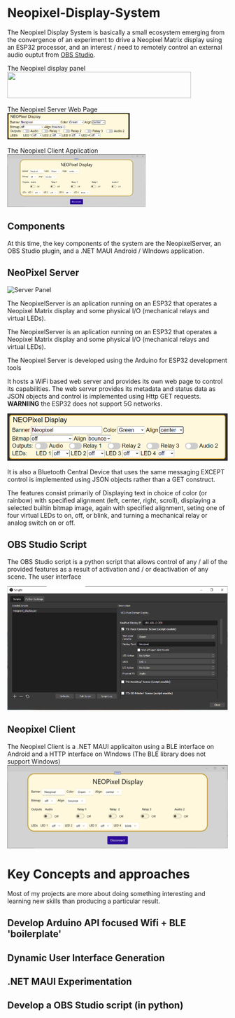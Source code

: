 # Neopixel-Display-System

The Neopixel Display System is basically a small ecosystem emerging from the convergence of an experiment to drive a Neopixel Matrix display using an ESP32 processor, and an interest / need to remotely control an external audio ouptut from [OBS Studio](https://obsproject.com/).

The Neopixel display panel<br><img src="/assets/NeopixelPanel.png" width="420" height="60">

The Neopixel Server Web Page<br><img src="/assets/webpage.png" width="280" height="60">

The Neopixel Client Application<br><img src="/assets/NET-MAUI.png" width="316" height="120">

## Components
At this time, the key components of the system are the NeopixelServer, an OBS Studio plugin, and a .NET MAUI Android / WIndows application.

## NeoPixel Server

![Server Panel](/assets/NeopixelPanel.png)

The NeopixelServer is an aplication running on an ESP32 that operates a Neopixel
Matrix display and some physical I/O (mechanical relays and virtual LEDs). 

The NeopixelServer is an aplication running on an ESP32 that operates a Neopixel 
Matrix display and some physical I/O (mechanical relays and virtual LEDs). 

The Neopixel Server is developed using the Arduino for ESP32 development tools

It hosts a WiFi based web server and provides its own web page to control its 
capabilities. The web server provides its metadata and status data as JSON objects
and control is implemented using Http GET requests. **WARNIING** the ESP32 does
not support 5G networks.

<img src="/assets/webpage.png">

It is also a Bluetooth Central Device that uses the same messaging EXCEPT control
is implemented using JSON objects rather than a GET construct.

The features consist primarily of Displaying text in choice of color (or rainbow)
with specified alignment (left, center, right, scroll), displaying a selected builtin
bitmap image, again with specified alignment, seting one of four virtual LEDs to on, 
off, or blink, and turning a mechanical relay or analog switch on or off.


## OBS Studio Script

The OBS Studio script is a python script that allows control of any / all of the provided 
features as a result of activation and / or deactivation of any scene. The user interface 

<img src="/assets/obsstudio.png">

## Neopixel Client

The Neopixel Client is a .NET MAUI applicaiton using a BLE interface on Android and a HTTP 
interface on WIndows (The BLE library does not support Windows)
<img src="/assets/NET-MAUI.png">

# Key Concepts and approaches
Most of my projects are more about doing something interesting and learning new skills than 
producing a particular result.

## Develop Arduino API focused Wifi + BLE 'boilerplate'

## Dynamic User Interface Generation

## .NET MAUI Experimentation

## Develop a OBS Studio script (in python)

